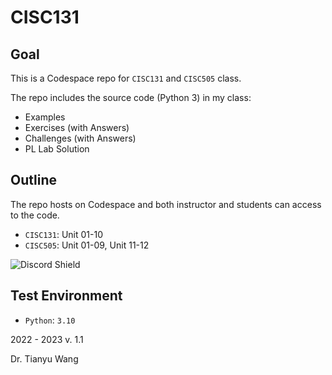 # CISC131

## Goal
This is a Codespace repo for `CISC131` and `CISC505` class.

The repo includes the source code (Python 3) in my class:
- Examples
- Exercises (with Answers)
- Challenges (with Answers)
- PL Lab Solution

## Outline
The repo hosts on Codespace and both instructor and students can access to the code.
- `CISC131`: Unit 01-10
- `CISC505`: Unit 01-09, Unit 11-12

![Discord Shield](https://discordapp.com/api/guilds/[1030160230396477590]/widget.png?style=shield)

## Test Environment
- `Python`: `3.10`

2022 - 2023
v. 1.1

Dr. Tianyu Wang

